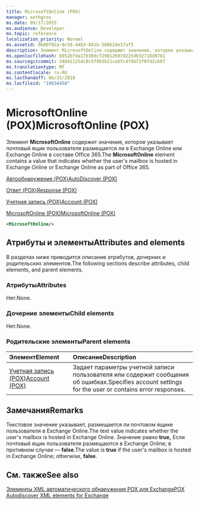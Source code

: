```yaml
---
title: MicrosoftOnline (POX)
manager: sethgros
ms.date: 09/17/2015
ms.audience: Developer
ms.topic: reference
localization_priority: Normal
ms.assetid: 0b88f02a-9c50-44b3-841b-560b24e37af5
description: Элемент MicrosoftOnline содержит значение, которое указывает почтовый ящик пользователя размещается ли в Exchange Online или Exchange Online в составе Office 365.
ms.openlocfilehash: b952bfda17b30dcf29812697d225db32718d9781
ms.sourcegitcommit: 34041125dc8c5f993b21cebfc4f8b72f0fd2cb6f
ms.translationtype: MT
ms.contentlocale: ru-RU
ms.lasthandoff: 06/25/2018
ms.locfileid: "19834458"
---
```

# <a name="microsoftonline-pox"></a><span data-ttu-id="9f8a1-103">MicrosoftOnline (POX)</span><span class="sxs-lookup"><span data-stu-id="9f8a1-103">MicrosoftOnline (POX)</span></span>

<span data-ttu-id="9f8a1-104">Элемент **MicrosoftOnline** содержит значение, которое указывает почтовый ящик пользователя размещается ли в Exchange Online или Exchange Online в составе Office 365.</span><span class="sxs-lookup"><span data-stu-id="9f8a1-104">The **MicrosoftOnline** element contains a value that indicates whether the user's mailbox is hosted in Exchange Online or Exchange Online as part of Office 365.</span></span> 
  
[<span data-ttu-id="9f8a1-105">Автообнаружение (POX)</span><span class="sxs-lookup"><span data-stu-id="9f8a1-105">AutoDiscover (POX)</span></span>](autodiscover-pox.md)
  
[<span data-ttu-id="9f8a1-106">Ответ (POX)</span><span class="sxs-lookup"><span data-stu-id="9f8a1-106">Response (POX)</span></span>](response-pox.md)
  
[<span data-ttu-id="9f8a1-107">Учетная запись (POX)</span><span class="sxs-lookup"><span data-stu-id="9f8a1-107">Account (POX)</span></span>](account-pox.md)
  
[<span data-ttu-id="9f8a1-108">MicrosoftOnline (POX)</span><span class="sxs-lookup"><span data-stu-id="9f8a1-108">MicrosoftOnline (POX)</span></span>](microsoftonline-pox.md)
  
```XML
<MicrosoftOnline/>
```

## <a name="attributes-and-elements"></a><span data-ttu-id="9f8a1-109">Атрибуты и элементы</span><span class="sxs-lookup"><span data-stu-id="9f8a1-109">Attributes and elements</span></span>

<span data-ttu-id="9f8a1-110">В разделах ниже приводится описание атрибутов, дочерних и родительских элементов.</span><span class="sxs-lookup"><span data-stu-id="9f8a1-110">The following sections describe attributes, child elements, and parent elements.</span></span>
  
### <a name="attributes"></a><span data-ttu-id="9f8a1-111">Атрибуты</span><span class="sxs-lookup"><span data-stu-id="9f8a1-111">Attributes</span></span>

<span data-ttu-id="9f8a1-112">Нет.</span><span class="sxs-lookup"><span data-stu-id="9f8a1-112">None.</span></span>
  
### <a name="child-elements"></a><span data-ttu-id="9f8a1-113">Дочерние элементы</span><span class="sxs-lookup"><span data-stu-id="9f8a1-113">Child elements</span></span>

<span data-ttu-id="9f8a1-114">Нет.</span><span class="sxs-lookup"><span data-stu-id="9f8a1-114">None.</span></span>
  
### <a name="parent-elements"></a><span data-ttu-id="9f8a1-115">Родительские элементы</span><span class="sxs-lookup"><span data-stu-id="9f8a1-115">Parent elements</span></span>

|<span data-ttu-id="9f8a1-116">**Элемент**</span><span class="sxs-lookup"><span data-stu-id="9f8a1-116">**Element**</span></span>|<span data-ttu-id="9f8a1-117">**Описание**</span><span class="sxs-lookup"><span data-stu-id="9f8a1-117">**Description**</span></span>|
|:-----|:-----|
|[<span data-ttu-id="9f8a1-118">Учетная запись (POX)</span><span class="sxs-lookup"><span data-stu-id="9f8a1-118">Account (POX)</span></span>](account-pox.md) <br/> |<span data-ttu-id="9f8a1-119">Задает параметры учетной записи пользователя или содержит сообщения об ошибках.</span><span class="sxs-lookup"><span data-stu-id="9f8a1-119">Specifies account settings for the user or contains error responses.</span></span>  <br/> |
   
## <a name="remarks"></a><span data-ttu-id="9f8a1-120">Замечания</span><span class="sxs-lookup"><span data-stu-id="9f8a1-120">Remarks</span></span>

<span data-ttu-id="9f8a1-121">Текстовое значение указывает, размещается ли почтовом ящике пользователя в Exchange Online.</span><span class="sxs-lookup"><span data-stu-id="9f8a1-121">The text value indicates whether the user's mailbox is hosted in Exchange Online.</span></span> <span data-ttu-id="9f8a1-122">Значение равно **true,** Если почтовый ящик пользователя размещаются в Exchange Online; в противном случае — **false**.</span><span class="sxs-lookup"><span data-stu-id="9f8a1-122">The value is **true** if the user's mailbox is hosted in Exchange Online; otherwise, **false**.</span></span>
  
## <a name="see-also"></a><span data-ttu-id="9f8a1-123">См. также</span><span class="sxs-lookup"><span data-stu-id="9f8a1-123">See also</span></span>



[<span data-ttu-id="9f8a1-124">Элементы XML автоматического обнаружения POX для Exchange</span><span class="sxs-lookup"><span data-stu-id="9f8a1-124">POX Autodiscover XML elements for Exchange</span></span>](pox-autodiscover-xml-elements-for-exchange.md)

